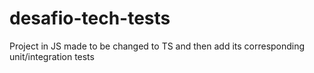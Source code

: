 # desafio-tech-tests
Project in JS made to be changed to TS and then add its corresponding unit/integration tests
